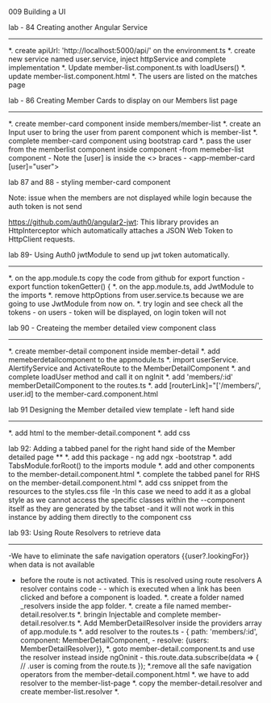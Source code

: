 009 Building a UI

lab - 84 Creating another Angular Service
***
*.  create apiUrl: 'http://localhost:5000/api/' on the environment.ts
*.  create new service named user.service, inject httpService and complete implementation
*. Update member-list.component.ts with loadUsers()
*. update member-list.component.html
*. The users are listed on the matches page

lab - 86 Creating Member Cards to display on our Members list page
***
*.  create member-card component inside members/member-list
*. create an Input user to bring the user from parent component which is member-list
*. complete member-card component using bootstrap card
*. pass the user from the memberlist component inside <app member-card> component
      -from memeber-list component - Note the [user] is inside the <> braces
      -   <app-member-card [user]="user"></app-member-card>

lab 87 and 88 - styling member-card component

Note: issue when the members are not displayed while login because the auth token is not send

https://github.com/auth0/angular2-jwt: This library provides an HttpInterceptor which automatically attaches a JSON Web Token to HttpClient requests.


lab 89- Using Auth0 jwtModule to send up jwt token automatically.
***
*. on the app.module.ts copy the code from github for export function - export function tokenGetter() {
*. on the app.module.ts, add JwtModule to the imports
*. remove httpOptions from user.service.ts because we are going to use JwtModule from now on.
*. try login and see check all the tokens - on users - token will be displayed, on login token will not


lab 90 - Createing the member detailed view component class
***
*. create member-detail component inside member-detail
*. add memeberdetailcomponent to the appmodule.ts
*. import userService.  AlertifyService and ActivateRoute to the MemberDetailComponent
*. and complete loadUser method and call it on ngInit
*. add 'members/:id' memberDetailComponent to the routes.ts
*. add [routerLink]="['/members/', user.id] to the member-card.component.html

lab 91 Designing the Member detailed view template - left hand side
***
*. add html to the member-detail.component
*. add css

lab 92: Adding a tabbed panel for the right hand side of the Member detailed page
**
*. add this package -  ng add ngx -bootstrap
*. add TabsModule.forRoot() to the imports module
*. add <tabset> and other <tab> components to the member-detail.component.html
*. complete the tabbed panel for RHS on the member-detail.component.html
*. add css snippet from the resources to the styles.css file
 -In this case we need to add it as a global style as we cannot access the specific classes within the --component itself as they are generated by the tabset
  -and it will not work in this instance by adding them directly to the component css

lab 93: Using Route Resolvers to retrieve data
***
-We have to eliminate the safe navigation operators {{user?.lookingFor}} when data is not available
- before the route is not activated. This is resolved using route resolvers A resolver contains code -  - which is executed when a link has been clicked and before a component is loaded.
*. create a folder named _resolvers inside the app folder.
*. create a file named member-detail.resolver.ts
*. bringin Injectable and complete member-detail.resolver.ts
*. Add MemberDetailResolver inside the providers array of app.module.ts
*. add resolver to the routes.ts  -  { path: 'members/:id', component: MemberDetailComponent,
                                  - resolve: {users: MemberDetailResolver}},
*. goto member-detail.component.ts and use the resolver instead inside ngOninit
                                          - this.route.data.subscribe(data => {
     // .user is coming from the route.ts
   });
*.remove all the safe navigation operators from the member-detail.component.html
*. we have to add resolver to the member-list-page
*. copy the member-detail.resolver and create member-list.resolver
*.
